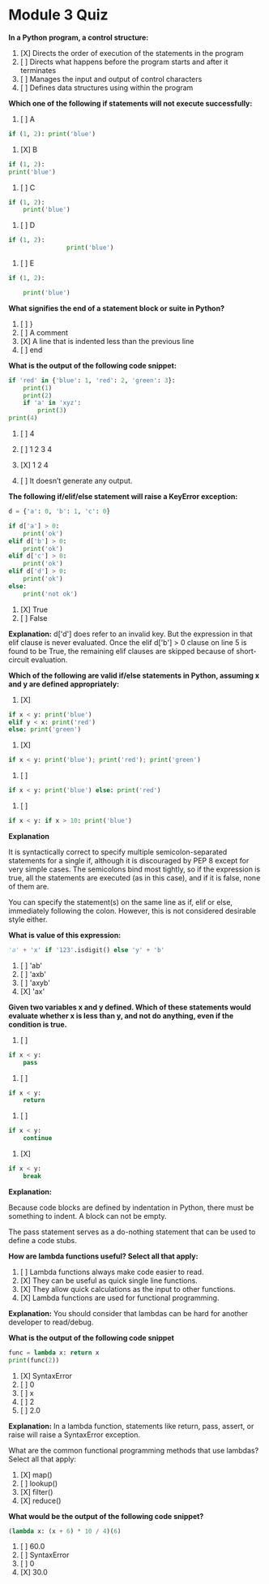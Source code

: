 # Module 3 Quiz

**In a Python program, a control structure:**

1. [X] Directs the order of execution of the statements in the program
1. [ ] Directs what happens before the program starts and after it terminates
1. [ ] Manages the input and output of control characters
1. [ ] Defines data structures using within the program

**Which one of the following if statements will not execute successfully:**

1. [ ] A
```python
if (1, 2): print('blue')
```

1. [X] B
```python
if (1, 2):
print('blue')
```

1. [ ] C
```python
if (1, 2):
    print('blue')
```

1. [ ] D
```python
if (1, 2):
                print('blue')
```

1. [ ] E
```python
if (1, 2):

    print('blue')
```

**What signifies the end of a statement block or suite in Python?**

1. [ ] }
1. [ ] A comment
1. [X] A line that is indented less than the previous line
1. [ ] end

**What is the output of the following code snippet:**

```python
if 'red' in {'blue': 1, 'red': 2, 'green': 3}:
    print(1)
    print(2)
    if 'a' in 'xyz':
        print(3)
print(4)
```

1. [ ] 4
1. [ ]  1
        2
        3
        4
1. [X]  1
        2
        4

1. [ ] It doesn’t generate any output.

**The following if/elif/else statement will raise a KeyError exception:**

```python
d = {'a': 0, 'b': 1, 'c': 0}

if d['a'] > 0:
    print('ok')
elif d['b'] > 0:
    print('ok')
elif d['c'] > 0:
    print('ok')
elif d['d'] > 0:
    print('ok')
else:
    print('not ok')
```

1. [X] True
1. [ ] False

**Explanation:**
d['d'] does refer to an invalid key. But the expression in that elif clause is never evaluated. Once the elif d['b'] > 0 clause on line 5 is found to be True, the remaining elif clauses are skipped because of short-circuit evaluation.

**Which of the following are valid if/else statements in Python, assuming x and y are defined appropriately:**

1. [X] 
```python
if x < y: print('blue')
elif y < x: print('red')
else: print('green')
```

1. [X] 
```python
if x < y: print('blue'); print('red'); print('green')
```

1. [ ] 
```python
if x < y: print('blue') else: print('red')
```

1. [ ] 
```python
if x < y: if x > 10: print('blue')
```

**Explanation**

It is syntactically correct to specify multiple semicolon-separated statements for a single if, although it is discouraged by PEP 8 except for very simple cases. The semicolons bind most tightly, so if the expression is true, all the statements are executed (as in this case), and if it is false, none of them are.

You can specify the statement(s) on the same line as if, elif or else, immediately following the colon. However, this is not considered desirable style either.

**What is value of this expression:**

```python
'a' + 'x' if '123'.isdigit() else 'y' + 'b'
```

1. [ ] 'ab'
1. [ ] 'axb'
1. [ ] 'axyb'
1. [X] 'ax'

**Given two variables x and y defined. Which of these statements would evaluate whether x is less than y, and not do anything, even if the condition is true.**

1. [ ]
```python
if x < y:
    pass
```
1. [ ]
```python
if x < y:
    return
```
1. [ ]
```python
if x < y:
    continue
```
1. [X]
```python
if x < y:
    break
```

**Explanation:**

Because code blocks are defined by indentation in Python, there must be something to indent. A block can not be empty.

The pass statement serves as a do-nothing statement that can be used to define a code stubs.

**How are lambda functions useful? Select all that apply:**


1. [ ] Lambda functions always make code easier to read.
1. [X] They can be useful as quick single line functions.
1. [X] They allow quick calculations as the input to other functions.
1. [X] Lambda functions are used for functional programming.

**Explanation:**
You should consider that lambdas can be hard for another developer to read/debug. 

**What is the output of the following code snippet**

```python
func = lambda x: return x
print(func(2))
```

1. [X] SyntaxError
1. [ ] 0
1. [ ] x
1. [ ] 2
1. [ ] 2.0

**Explanation:**
In a lambda function, statements like return, pass, assert, or raise will raise a SyntaxError exception.

What are the common functional programming methods that use lambdas? Select all that apply:


1. [X] map()
1. [ ] lookup()
1. [X] filter()
1. [X] reduce()

**What would be the output of the following code snippet?**

```python
(lambda x: (x + 6) * 10 / 4)(6)
```

1. [ ] 60.0
1. [ ] SyntaxError
1. [ ] 0
1. [X] 30.0

